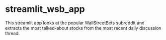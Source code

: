 # streamlit_wsb_app
This streamlit app looks at the popular WallStreetBets subreddit and extracts the most talked-about stocks from the most recent daily discussion thread.
